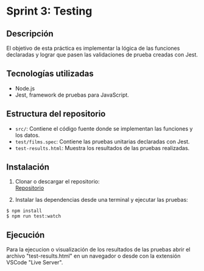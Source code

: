 # Sprint 3: Testing

## Descripción  
El objetivo de esta práctica es implementar la lógica de las funciones declaradas y lograr que pasen las validaciones de prueba creadas con Jest.
<br>

## Tecnologías utilizadas  
- Node.js  
- Jest, framework de pruebas para JavaScript.  

## Estructura del repositorio  
- `src/`: Contiene el código fuente donde se implementan las funciones y los datos.  
- `test/films.spec`: Contiene las pruebas unitarias declaradas con Jest.  
- `test-results.html`: Muestra los resultados de las pruebas realizadas.  

## Instalación  
1. Clonar o descargar el repositorio:  
[Repositorio](https://github.com/mgonzalesdev/S3-JavaScript_II-Testing.git)

2. Instalar las dependencias desde una terminal y ejecutar las pruebas:  
```shell
$ npm install
$ npm run test:watch
```

## Ejecución  
Para la ejecucion o visualización de los resultados de las pruebas abrir el archivo "test-results.html" en un navegador 
o desde con la extensión VSCode "Live Server".
<br>


